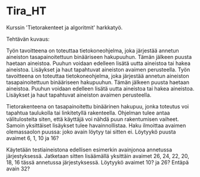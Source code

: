 # Tira_HT
Kurssin 'Tietorakenteet ja algoritmit' harkkatyö.

Tehtävän kuvaus:

Työn tavoitteena on toteuttaa tietokoneohjelma, joka järjestää annetun aineiston tasapainoitettuun binääriseen hakupuuhun. 
Tämän jälkeen puusta haetaan aineistoa. Puuhun voidaan edelleen lisätä uutta aineistoa tai hakea aineistoa. Lisäykset ja haut tapahtuvat aineiston avaimen perusteella.
Työn tavoitteena on toteuttaa tietokoneohjelma, joka järjestää annetun aineiston tasapainoitettuun binääriseen hakupuuhun. Tämän jälkeen puusta haetaan aineistoa. 
Puuhun voidaan edelleen lisätä uutta aineistoa tai hakea aineistoa. Lisäykset ja haut tapahtuvat aineiston avaimen perusteella.

Tietorakenteena on tasapainoitettu binäärinen hakupuu, jonka toteutus voi tapahtua taulukolla tai linkitetyllä rakenteella. 
Ohjelman tulee antaa välitulosteita siten, että käyttäjä voi nähdä puun rakentumisen vaiheet. Samoin yksittäiset lisäykset tulee havainnollistaa. 
Haku ilmoittaa avaimen olemassaolon puussa: joko avain löytyy tai sitten ei. 
Löytyykö puusta avaimet 6, 1, 10 ja 16?

Käytetään testiaineistona edellisen esimerkin avainjonoa annetussa järjestyksessä. Jatketaan sitten lisäämällä yksittäin avaimet 26, 24, 22, 20, 18, 16 tässä annetussa järjestyksessä. 
Löytyykö avaimet 10? ja 26? Entäpä avain 32?
